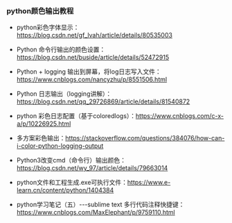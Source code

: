 ### python颜色输出教程
* python彩色字体显示：https://blog.csdn.net/gf_lvah/article/details/80535003
* Python 命令行输出的颜色设置：https://blog.csdn.net/buside/article/details/52472915
* Python + logging 输出到屏幕，将log日志写入文件：https://www.cnblogs.com/nancyzhu/p/8551506.html
* Python 日志输出（logging讲解）：https://blog.csdn.net/qq_29726869/article/details/81540872
* python 彩色日志配置（基于coloredlogs）：https://www.cnblogs.com/c-x-a/p/10226925.html
* 多方案彩色输出：https://stackoverflow.com/questions/384076/how-can-i-color-python-logging-output

* Python3改变cmd（命令行）输出颜色：https://blog.csdn.net/wy_97/article/details/79663014

* python文件和工程生成.exe可执行文件：https://www.e-learn.cn/content/python/1404384

* python学习笔记（五）---sublime text 多行代码注释快捷键：https://www.cnblogs.com/MaxElephant/p/9759110.html
